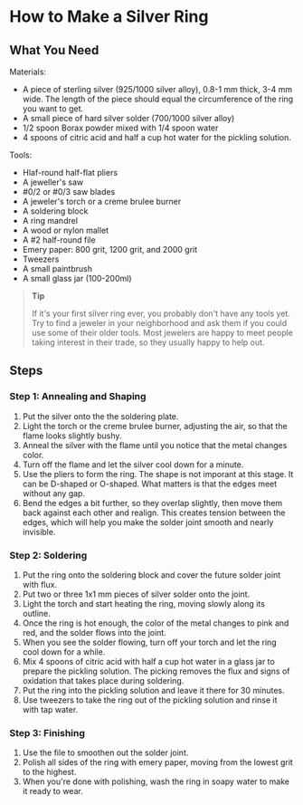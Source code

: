 # How to Make a Silver Ring
## What You Need
Materials:
* A piece of sterling silver (925/1000 silver alloy), 0.8-1 mm thick, 3-4 mm wide. 
The length of the piece should equal the circumference of the ring you want to get.
* A small piece of hard silver solder (700/1000 silver alloy)
* 1/2 spoon Borax powder mixed with 1/4 spoon water
* 4 spoons of citric acid and half a cup hot water for the pickling solution.

Tools:
* Hlaf-round half-flat pliers
* A jeweller's saw
* #0/2 or #0/3 saw blades
* A jeweler's torch or a creme brulee burner
* A soldering block
* A ring mandrel
* A wood or nylon mallet
* A #2 half-round file
* Emery paper: 800 grit, 1200 grit, and 2000 grit
* Tweezers
* A small paintbrush
* A small glass jar (100-200ml)

>**Tip**
>
>If it's your first silver ring ever, you probably don't have any tools yet. 
>Try to find a jeweler in your neighborhood and ask them if you could use some of their older tools. 
Most jewelers are happy to meet people taking interest in their trade, so they usually happy to help out.


## Steps
### Step 1: Annealing and Shaping
1. Put the silver onto the the soldering plate.
2. Light the torch or the creme brulee burner, adjusting the air, so that the flame looks slightly bushy.
3. Anneal the silver with the flame until you notice that the metal changes color.
4. Turn off the flame and let the silver cool down for a minute.
5. Use the pliers to form the ring. 
The shape is not imporant at this stage. It can be D-shaped or O-shaped. What matters is that the edges meet without any gap.
6. Bend the edges a bit further, so they overlap slightly, then move them back against each other and realign.
This creates tension between the edges, which will help you make the solder joint smooth and nearly invisible.
### Step 2: Soldering
1. Put the ring onto the soldering block and cover the future solder joint with flux.
2. Put two or three 1x1 mm pieces of silver solder onto the joint.
3. Light the torch and start heating the ring, moving slowly along its outline.
4. Once the ring is hot enough, the color of the metal changes to pink and red, and the solder flows into the joint.
5. When you see the solder flowing, turn off your torch and let the ring cool down for a while.
6. Mix 4 spoons of citric acid with half a cup hot water in a glass jar to prepare the pickling solution. The picking removes the flux and signs of oxidation that takes place during soldering.
7. Put the ring into the pickling solution and leave it there for 30 minutes.
8. Use tweezers to take the ring out of the pickling solution and rinse it with tap water.
### Step 3: Finishing
1. Use the file to smoothen out the solder joint.
2. Polish all sides of the ring with emery paper, moving from the lowest grit to the highest.
3. When you're done with polishing, wash the ring in soapy water to make it ready to wear.
